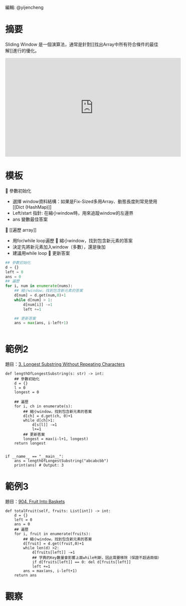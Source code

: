 編輯: @yijencheng
# 摘要
Sliding Window 是一個演算法，通常是針對[[找出Array中所有符合條件的最佳解]]進行的優化。
<iframe width="560" height="315" src="https://www.youtube.com/embed/GcW4mgmgSbw?si=ZTYGQGikCAgV818X" title="YouTube video player" frameborder="0" allow="accelerometer; autoplay; clipboard-write; encrypted-media; gyroscope; picture-in-picture; web-share" referrerpolicy="strict-origin-when-cross-origin" allowfullscreen></iframe>


# 模板
🍎 參數初始化
* 選擇 window資料結構：如果是Fix-Sized多用Array、動態長度則常見使用 [[Dict (HashMap)]]
* Left/start 指針: 在縮小window時，用來追蹤window的左邊界
* ans 變數最佳答案

🍎 [[遍歷 array]] 
* 用for/while loop遍歷
🍎 縮小window，找到包含新元素的答案
* 決定先將新元素加入window（多數），還是後加
* 建議用while loop 
🍎 更新答案
```python
## 參數初始化
d = {}
left = 0 
ans = 0
## 遍歷
for i, num in enumerate(nums):
	## 縮小window，找到包含新元素的答案
	d[num] = d.get(num,0)+1
	while d[num] > 1:
		d[num[i]] -=1
		left +=1

	## 更新答案
	ans = max(ans, i-left+1)
	
```

# 範例2
題目：[3. Longest Substring Without Repeating Characters](https://leetcode.com/problems/longest-substring-without-repeating-characters/)
```run-python
def lengthOfLongestSubstring(s: str) -> int:
	## 參數初始化
	d = {}
	l = 0
	longest = 0
	
	## 遍歷
	for i, ch in enumerate(s):
		## 縮小window，找到包含新元素的答案
		d[ch] = d.get(ch, 0)+1
		while d[ch]>1:
			d[s[l]] -=1
			l+=1
		## 更新答案
		longest = max(i-l+1, longest)
	return longest


if __name__ == "__main__":
	ans = lengthOfLongestSubstring("abcabcbb") 
	print(ans) # Output: 3

```

# 範例3
題目：[904. Fruit Into Baskets](https://leetcode.com/problems/fruit-into-baskets/description/)
```run-python
def totalFruit(self, fruits: List[int]) -> int:
	d = {}
	left = 0
	ans = 0
	## 遍歷
	for i, fruit in enumerate(fruits):
		## 縮小window，找到包含新元素的答案
		d[fruit] = d.get(fruit,0)+1
		while len(d) >2:
			d[fruits[left]] -=1
			## 字典的Key數量會影響上面while判斷，因此需要移除（保證不超過兩個）
			if d[fruits[left]] == 0: del d[fruits[left]] 
			left +=1
		ans = max(ans, i-left+1)
	return ans
```


# 觀察
